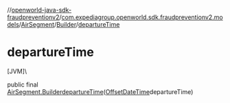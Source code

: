 //[openworld-java-sdk-fraudpreventionv2](../../../../index.md)/[com.expediagroup.openworld.sdk.fraudpreventionv2.models](../../index.md)/[AirSegment](../index.md)/[Builder](index.md)/[departureTime](departure-time.md)

# departureTime

[JVM]\

public final [AirSegment.Builder](index.md)[departureTime](departure-time.md)([OffsetDateTime](https://docs.oracle.com/javase/8/docs/api/java/time/OffsetDateTime.html)departureTime)
